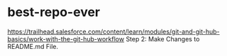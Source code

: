 # best-repo-ever
https://trailhead.salesforce.com/content/learn/modules/git-and-git-hub-basics/work-with-the-git-hub-workflow
Step 2: Make Changes to README.md File.